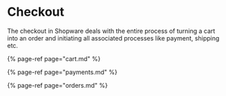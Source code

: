 # Checkout

The checkout in Shopware deals with the entire process of turning a cart into an order and initiating all associated processes like payment, shipping etc.

{% page-ref page="cart.md" %}

{% page-ref page="payments.md" %}

{% page-ref page="orders.md" %}


